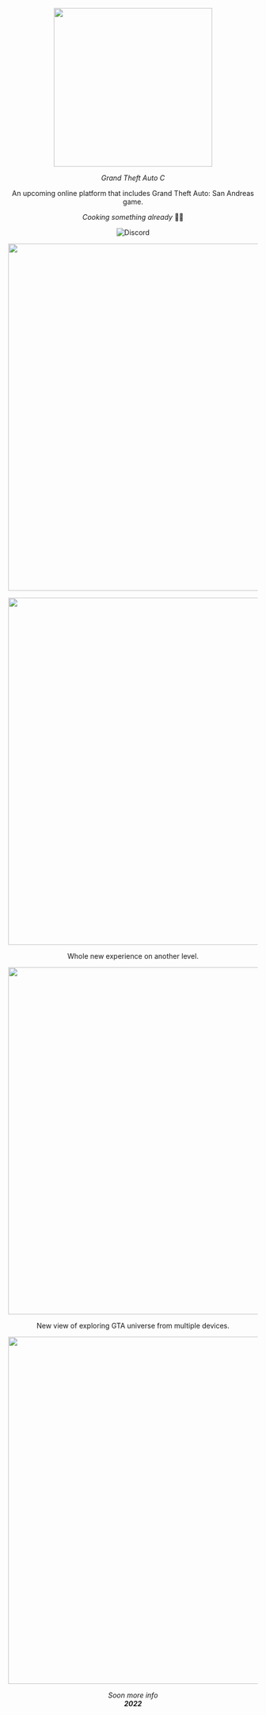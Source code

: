 <p align="center">
    <a aria-label="GTAC logo" href="#">
        <img src="https://i.imgur.com/L7XSTow.png" width="320" />
    </a>
</p>

<p align="center">
    <em>Grand Theft Auto C</em>
</p>

<p align="center">
    An upcoming online platform that includes Grand Theft Auto: San Andreas game.
</p>

<p align="center">
    <em>Cooking something already</em> 🤞🙏
</p>

<p align="center">
    <img alt="Discord" src="https://img.shields.io/discord/841042111955730524?color=9083D2&label=Discord">
</p>

<p align="center">
    <img src="https://i.imgur.com/ffIotGk.png" width="700" />
</p>

<p align="center">
    <img src="https://i.imgur.com/4H36usQ.png" width="700" />
</p>

<p align="center">
    Whole new experience on another level.
</p>

<p align="center">
    <img src="https://i.imgur.com/YQqvPUV.png" width="700" />
</p>

<p align="center">
    New view of exploring GTA universe from multiple devices.
</p>

<p align="center">
    <img src="https://i.imgur.com/3mT8lh5.png" width="700" />
</p>

<p align="center">
    <em>Soon more info</em>
    <br />
    <em><strong>2022</strong></em>
</p>